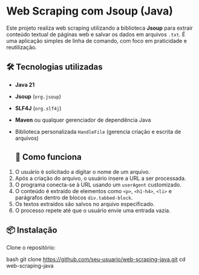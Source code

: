 # Web Scraping com Jsoup (Java)

Este projeto realiza web scraping utilizando a biblioteca **Jsoup** para extrair conteúdo textual de páginas web e salvar os dados em arquivos `.txt`. É uma aplicação simples de linha de comando, com foco em praticidade e reutilização.

## 🛠️ Tecnologias utilizadas

- **Java 21**
- **Jsoup** (`org.jsoup`)
- **SLF4J** (`org.slf4j`)
- **Maven** ou qualquer gerenciador de dependência Java
- Biblioteca personalizada `HandleFile` (gerencia criação e escrita de arquivos)

  ## 🚀 Como funciona

1. O usuário é solicitado a digitar o nome de um arquivo.
2. Após a criação do arquivo, o usuário insere a URL a ser processada.
3. O programa conecta-se à URL usando um `userAgent` customizado.
4. O conteúdo é extraído de elementos como `<p>`, `<h1-h4>`, `<li>` e parágrafos dentro de blocos `div.tabbed-block`.
5. Os textos extraídos são salvos no arquivo especificado.
6. O processo repete até que o usuário envie uma entrada vazia.

## 📦 Instalação

Clone o repositório:

bash
git clone https://github.com/seu-usuario/web-scraping-java.git
cd web-scraping-java

